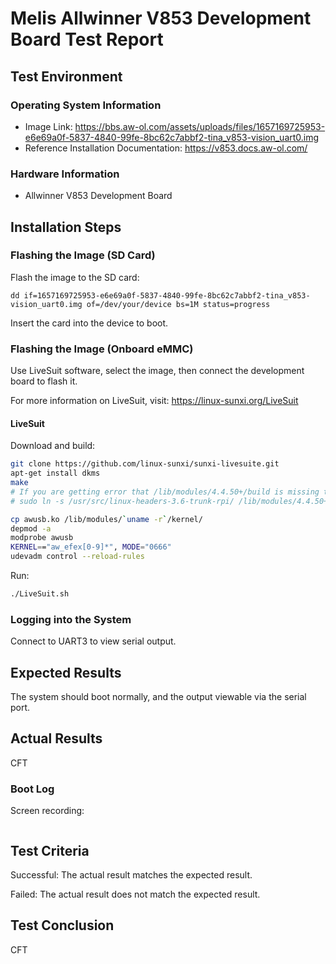 # Melis Allwinner V853 Development Board Test Report

## Test Environment

### Operating System Information

- Image Link: https://bbs.aw-ol.com/assets/uploads/files/1657169725953-e6e69a0f-5837-4840-99fe-8bc62c7abbf2-tina_v853-vision_uart0.img
- Reference Installation Documentation: https://v853.docs.aw-ol.com/

### Hardware Information

- Allwinner V853 Development Board

## Installation Steps

### Flashing the Image (SD Card)

Flash the image to the SD card:
```shell
dd if=1657169725953-e6e69a0f-5837-4840-99fe-8bc62c7abbf2-tina_v853-vision_uart0.img of=/dev/your/device bs=1M status=progress
```

Insert the card into the device to boot.

### Flashing the Image (Onboard eMMC)

Use LiveSuit software, select the image, then connect the development board to flash it.

For more information on LiveSuit, visit: https://linux-sunxi.org/LiveSuit

#### LiveSuit

Download and build:
```bash
git clone https://github.com/linux-sunxi/sunxi-livesuite.git
apt-get install dkms
make
# If you are getting error that /lib/modules/4.4.50+/build is missing try adding symlink to the /usr/src/linux-headers-XXX, for example:
# sudo ln -s /usr/src/linux-headers-3.6-trunk-rpi/ /lib/modules/4.4.50+/build

cp awusb.ko /lib/modules/`uname -r`/kernel/
depmod -a
modprobe awusb
KERNEL=="aw_efex[0-9]*", MODE="0666"
udevadm control --reload-rules
```

Run:
```bash
./LiveSuit.sh
```

### Logging into the System

Connect to UART3 to view serial output.

## Expected Results

The system should boot normally, and the output viewable via the serial port.

## Actual Results

CFT

### Boot Log

Screen recording:

```log
```

## Test Criteria

Successful: The actual result matches the expected result.

Failed: The actual result does not match the expected result.

## Test Conclusion

CFT
